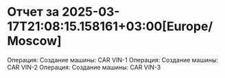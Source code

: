 # Отчет за 2025-03-17T21:08:15.158161+03:00[Europe/Moscow]

Операция: Создание машины: CAR VIN-1
Операция: Создание машины: CAR VIN-2
Операция: Создание машины: CAR VIN-3

